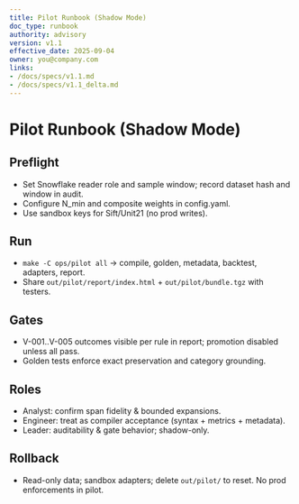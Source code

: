 ```yaml
---
title: Pilot Runbook (Shadow Mode)
doc_type: runbook
authority: advisory
version: v1.1
effective_date: 2025-09-04
owner: you@company.com
links:
- /docs/specs/v1.1.md
- /docs/specs/v1.1_delta.md
---
```


# Pilot Runbook (Shadow Mode)
## Preflight
- Set Snowflake reader role and sample window; record dataset hash and window in audit.
- Configure N_min and composite weights in config.yaml.
- Use sandbox keys for Sift/Unit21 (no prod writes).

## Run
- `make -C ops/pilot all` → compile, golden, metadata, backtest, adapters, report.
- Share `out/pilot/report/index.html` + `out/pilot/bundle.tgz` with testers.

## Gates
- V-001..V-005 outcomes visible per rule in report; promotion disabled unless all pass.
- Golden tests enforce exact preservation and category grounding.

## Roles
- Analyst: confirm span fidelity & bounded expansions.
- Engineer: treat as compiler acceptance (syntax + metrics + metadata).
- Leader: auditability & gate behavior; shadow-only.

## Rollback
- Read-only data; sandbox adapters; delete `out/pilot/` to reset. No prod enforcements in pilot.